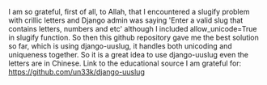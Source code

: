 I am so grateful, first of all, to Allah, that I encountered a slugify problem with crillic letters and Django admin was saying 
'Enter a valid slug that contains letters, numbers and etc'  although I included allow_unicode=True in slugify function. So then this 
github repository gave me the best solution so far, which is using django-uuslug, it handles both unicoding and uniqueness together.
So it is a great idea to use django-uuslug even the letters are in Chinese.  Link to the educational source I am grateful for: https://github.com/un33k/django-uuslug
